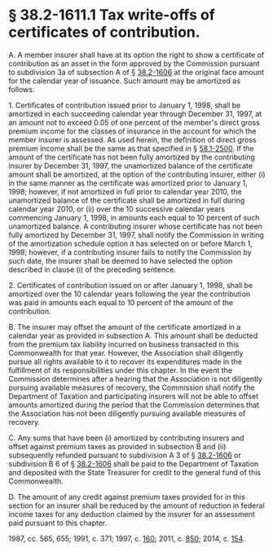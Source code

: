 # § 38.2-1611.1 Tax write-offs of certificates of contribution.

<p>A. A member insurer shall have at its option the right to show a certificate of contribution as an asset in the form approved by the Commission pursuant to subdivision 3a of subsection A of § <a href='http://law.lis.virginia.gov/vacode/38.2-1606/'>38.2-1606</a> at the original face amount for the calendar year of issuance. Such amount may be amortized as follows:</p><p>1. Certificates of contribution issued prior to January 1, 1998, shall be amortized in each succeeding calendar year through December 31, 1997, at an amount not to exceed 0.05 of one percent of the member's direct gross premium income for the classes of insurance in the account for which the member insurer is assessed. As used herein, the definition of direct gross premium income shall be the same as that specified in § <a href='http://law.lis.virginia.gov/vacode/58.1-2500/'>58.1-2500</a>. If the amount of the certificate has not been fully amortized by the contributing insurer by December 31, 1997, the unamortized balance of the certificate amount shall be amortized, at the option of the contributing insurer, either (i) in the same manner as the certificate was amortized prior to January 1, 1998; however, if not amortized in full prior to calendar year 2010, the unamortized balance of the certificate shall be amortized in full during calendar year 2010, or (ii) over the 10 successive calendar years commencing January 1, 1998, in amounts each equal to 10 percent of such unamortized balance. A contributing insurer whose certificate has not been fully amortized by December 31, 1997, shall notify the Commission in writing of the amortization schedule option it has selected on or before March 1, 1998; however, if a contributing insurer fails to notify the Commission by such date, the insurer shall be deemed to have selected the option described in clause (i) of the preceding sentence.</p><p>2. Certificates of contribution issued on or after January 1, 1998, shall be amortized over the 10 calendar years following the year the contribution was paid in amounts each equal to 10 percent of the amount of the contribution.</p><p>B. The insurer may offset the amount of the certificate amortized in a calendar year as provided in subsection A. This amount shall be deducted from the premium tax liability incurred on business transacted in this Commonwealth for that year. However, the Association shall diligently pursue all rights available to it to recover its expenditures made in the fulfillment of its responsibilities under this chapter. In the event the Commission determines after a hearing that the Association is not diligently pursuing available measures of recovery, the Commission shall notify the Department of Taxation and participating insurers will not be able to offset amounts amortized during the period that the Commission determines that the Association has not been diligently pursuing available measures of recovery.</p><p>C. Any sums that have been (i) amortized by contributing insurers and offset against premium taxes as provided in subsection B and (ii) subsequently refunded pursuant to subdivision A 3 of § <a href='http://law.lis.virginia.gov/vacode/38.2-1606/'>38.2-1606</a> or subdivision B 6 of § <a href='http://law.lis.virginia.gov/vacode/38.2-1606/'>38.2-1606</a> shall be paid to the Department of Taxation and deposited with the State Treasurer for credit to the general fund of this Commonwealth.</p><p>D. The amount of any credit against premium taxes provided for in this section for an insurer shall be reduced by the amount of reduction in federal income taxes for any deduction claimed by the insurer for an assessment paid pursuant to this chapter.</p><p>1987, cc. 565, 655; 1991, c. 371; 1997, c. <a href='http://lis.virginia.gov/cgi-bin/legp604.exe?971+ful+CHAP0160'>160</a>; 2011, c. <a href='http://lis.virginia.gov/cgi-bin/legp604.exe?111+ful+CHAP0850'>850</a>; 2014, c. <a href='http://lis.virginia.gov/cgi-bin/legp604.exe?141+ful+CHAP0154'>154</a>.</p>